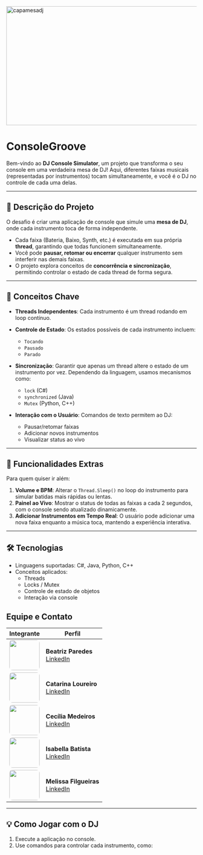 
<img width="851" height="315" alt="capamesadj" src="https://github.com/user-attachments/assets/f1fa43ba-f9b6-483b-8bc2-67ae9cf21fc9" />

# ConsoleGroove

Bem-vindo ao **DJ Console Simulator**, um projeto que transforma o seu console em uma verdadeira mesa de DJ! Aqui, diferentes faixas musicais (representadas por instrumentos) tocam simultaneamente, e você é o DJ no controle de cada uma delas.  

---

## 📝 Descrição do Projeto

O desafio é criar uma aplicação de console que simule uma **mesa de DJ**, onde cada instrumento toca de forma independente.  

- Cada faixa (Bateria, Baixo, Synth, etc.) é executada em sua própria **thread**, garantindo que todas funcionem simultaneamente.  
- Você pode **pausar, retomar ou encerrar** qualquer instrumento sem interferir nas demais faixas.  
- O projeto explora conceitos de **concorrência e sincronização**, permitindo controlar o estado de cada thread de forma segura.  

---

## 🎯 Conceitos Chave

- **Threads Independentes**: Cada instrumento é um thread rodando em loop contínuo.  
- **Controle de Estado**: Os estados possíveis de cada instrumento incluem:
  - `Tocando`  
  - `Pausado`  
  - `Parado`  
- **Sincronização**: Garantir que apenas um thread altere o estado de um instrumento por vez. Dependendo da linguagem, usamos mecanismos como:
  - `lock` (C#)  
  - `synchronized` (Java)  
  - `Mutex` (Python, C++)  

- **Interação com o Usuário**: Comandos de texto permitem ao DJ:
  - Pausar/retomar faixas  
  - Adicionar novos instrumentos  
  - Visualizar status ao vivo  

---

## 🚀 Funcionalidades Extras

Para quem quiser ir além:

1. **Volume e BPM**: Alterar o `Thread.Sleep()` no loop do instrumento para simular batidas mais rápidas ou lentas.  
2. **Painel ao Vivo**: Mostrar o status de todas as faixas a cada 2 segundos, com o console sendo atualizado dinamicamente.  
3. **Adicionar Instrumentos em Tempo Real**: O usuário pode adicionar uma nova faixa enquanto a música toca, mantendo a experiência interativa.  

---

## 🛠 Tecnologias

- Linguagens suportadas: C#, Java, Python, C++  
- Conceitos aplicados:
  - Threads  
  - Locks / Mutex  
  - Controle de estado de objetos  
  - Interação via console  

## Equipe e Contato

| Integrante | Perfil |
|------------|--------|
| <div style="width:80px; height:80px; overflow:hidden; border-radius:8px;"> <img src="https://github.com/user-attachments/assets/ab3d5f4b-1a84-4660-b6ec-bae496e9dc1a" width="80" style="object-fit:cover;"> </div> | **Beatriz Paredes** <br> [LinkedIn](https://www.linkedin.com/in/beatriz-paredes-do-nascimento-91664a182/) |
| <div style="width:80px; height:80px; overflow:hidden; border-radius:8px;"> <img src="https://github.com/user-attachments/assets/c3b643ec-ebe1-4c73-991f-b7b60d6045bb" width="80" style="object-fit:cover;"> </div> | **Catarina Loureiro** <br> [LinkedIn](https://www.linkedin.com/in/catarina-virginia-lima-loureiro-xavier-439731338/?utm_source=share&utm_campaign=share_via&utm_content=profile&utm_medium=ios_app) |
| <div style="width:80px; height:80px; overflow:hidden; border-radius:8px;"> <img src="https://github.com/user-attachments/assets/5c5ebd9a-bd8d-4600-bf45-ae54c9ccd5bc" width="80" style="object-fit:cover;"> </div> | **Cecília Medeiros** <br> [LinkedIn](https://www.linkedin.com/in/medeiroscecilia22) |
| <div style="width:80px; height:80px; overflow:hidden; border-radius:8px;"> <img src="https://github.com/user-attachments/assets/73402bd7-f077-4679-9cbe-57bcbb939b29" width="80" style="object-fit:cover;"> </div> | **Isabella Batista** <br> [LinkedIn](https://www.linkedin.com/in/isabella-b-a096452b2/) |
| <div style="width:80px; height:80px; overflow:hidden; border-radius:8px;"> <img src="https://github.com/user-attachments/assets/02960a81-8439-47f8-bf8a-8cac7e296595" width="80" style="object-fit:cover;"> </div> | **Melissa Filgueiras** <br> [LinkedIn](https://www.linkedin.com/in/melissafilgueiras/) |



---

## 💡 Como Jogar com o DJ

1. Execute a aplicação no console.  
2. Use comandos para controlar cada instrumento, como:
